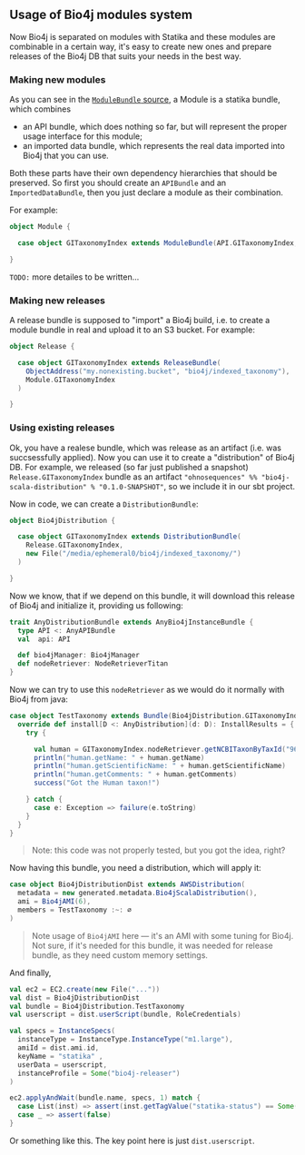 ## Usage of Bio4j modules system

Now Bio4j is separated on modules with Statika and these modules are combinable in a certain way, it's easy to create new ones and prepare releases of the Bio4j DB that suits your needs in the best way.


### Making new modules

As you can see in the [`ModuleBundle` source](src/lib/ModuleBundle.md), a Module is a statika bundle, which combines

- an API bundle, which does nothing so far, but will represent the proper usage interface for this module;
- an imported data bundle, which represents the real data imported into Bio4j that you can use.

Both these parts have their own dependency hierarchies that should be preserved. So first you should create an `APIBundle` and an `ImportedDataBundle`, then you just declare a module as their combination.

For example:

```scala
object Module {

  case object GITaxonomyIndex extends ModuleBundle(API.GITaxonomyIndex, Importer.GITaxonomyIndex)

}
```

`TODO:` more detailes to be written...


### Making new releases

A release bundle is supposed to "import" a Bio4j build, i.e. to create a module bundle in real and upload it to an S3 bucket. For example:

```scala
object Release {

  case object GITaxonomyIndex extends ReleaseBundle(
    ObjectAddress("my.nonexisting.bucket", "bio4j/indexed_taxonomy"), 
    Module.GITaxonomyIndex
  )

}
```


### Using existing releases

Ok, you have a realese bundle, which was release as an artifact (i.e. was succsessfully applied). Now you can use it to create a "distribution" of Bio4j DB. For example, we released (so far just published a snapshot) `Release.GITaxonomyIndex` bundle as an artifact `"ohnosequences" %% "bio4j-scala-distribution" % "0.1.0-SNAPSHOT"`, so we include it in our sbt project. 

Now in code, we can create a `DistributionBundle`:

```scala
object Bio4jDistribution {

  case object GITaxonomyIndex extends DistributionBundle(
    Release.GITaxonomyIndex,
    new File("/media/ephemeral0/bio4j/indexed_taxonomy/")
  )

}
```

Now we know, that if we depend on this bundle, it will download this release of Bio4j and initialize it, providing us following:

```scala
trait AnyDistributionBundle extends AnyBio4jInstanceBundle {
  type API <: AnyAPIBundle
  val  api: API

  def bio4jManager: Bio4jManager  
  def nodeRetriever: NodeRetrieverTitan    
}
```

Now we can try to use this `nodeRetriever` as we would do it normally with Bio4j from java:

```scala
case object TestTaxonomy extends Bundle(Bio4jDistribution.GITaxonomyIndex :~: ∅) {
  override def install[D <: AnyDistribution](d: D): InstallResults = {
    try { 

      val human = GITaxonomyIndex.nodeRetriever.getNCBITaxonByTaxId("9606")
      println("human.getName: " + human.getName)
      println("human.getScientificName: " + human.getScientificName)
      println("human.getComments: " + human.getComments)
      success("Got the Human taxon!")

    } catch {
      case e: Exception => failure(e.toString)
    }
  }
}
```

> Note: this code was not properly tested, but you got the idea, right?

Now having this bundle, you need a distribution, which will apply it:

```scala
case object Bio4jDistributionDist extends AWSDistribution(
  metadata = new generated.metadata.Bio4jScalaDistribution(),
  ami = Bio4jAMI(6),
  members = TestTaxonomy :~: ∅
)
```

> Note usage of `Bio4jAMI` here — it's an AMI with some tuning for Bio4j. Not sure, if it's needed for this bundle, it was needed for release bundle, as they need custom memory settings.

And finally,

```scala
val ec2 = EC2.create(new File("..."))
val dist = Bio4jDistributionDist
val bundle = Bio4jDistribution.TestTaxonomy
val userscript = dist.userScript(bundle, RoleCredentials)

val specs = InstanceSpecs(
  instanceType = InstanceType.InstanceType("m1.large"),
  amiId = dist.ami.id,
  keyName = "statika" ,
  userData = userscript,
  instanceProfile = Some("bio4j-releaser")
)

ec2.applyAndWait(bundle.name, specs, 1) match {
  case List(inst) => assert(inst.getTagValue("statika-status") == Some("success"))
  case _ => assert(false)
}
```

Or something like this. The key point here is just `dist.userscript`.
